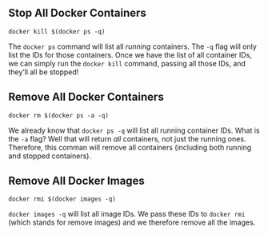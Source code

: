 

## Stop All Docker Containers


```shell
docker kill $(docker ps -q)
```

  
The `docker ps` command will list all _running_ containers. The `-q` flag will only list the IDs for those containers. Once we have the list of all container IDs, we can simply run the `docker kill` command, passing all those IDs, and they’ll all be stopped!

  

## Remove All Docker Containers
  

```shell
docker rm $(docker ps -a -q)
```

We already know that `docker ps -q` will list all running container IDs. What is the `-a` flag? Well that will return _all_ containers, not just the running ones. Therefore, this comman will remove all containers (including both running and stopped containers).

  
## Remove All Docker Images

```shell
docker rmi $(docker images -q)
```

  
`docker images -q` will list all image IDs. We pass these IDs to `docker rmi` (which stands for remove images) and we therefore remove all the images.